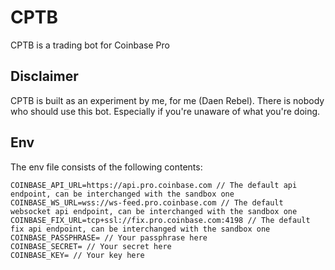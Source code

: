 # CPTB
CPTB is a trading bot for Coinbase Pro

## Disclaimer
CPTB is built as an experiment by me, for me (Daen Rebel). There is nobody who should use this bot. Especially if you're unaware of what you're doing.

## Env

The env file consists of the following contents:
```
COINBASE_API_URL=https://api.pro.coinbase.com // The default api endpoint, can be interchanged with the sandbox one
COINBASE_WS_URL=wss://ws-feed.pro.coinbase.com // The default websocket api endpoint, can be interchanged with the sandbox one
COINBASE_FIX_URL=tcp+ssl://fix.pro.coinbase.com:4198 // The default fix api endpoint, can be interchanged with the sandbox one
COINBASE_PASSPHRASE= // Your passphrase here
COINBASE_SECRET= // Your secret here
COINBASE_KEY= // Your key here
```